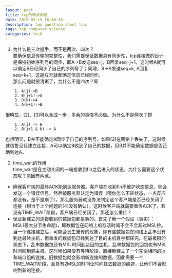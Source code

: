 ```yaml
---
layout: post
title: tcp的两点问题
date: 2015-03-15 16:40:16
description: two question about tcp.
tags: tcp computer-science
categories: tech
---
```


1. 为什么是三次握手，而不是两次、四次？  
   要确保信息传输的完整性，我们需要保证数据具有同步性，tcp连接做的设计是保持初始序列号的同步，即A->B发送seq=j，B回复seq=j+1，这时候A就可以确定B已经同步了自己的序列号了；同理，B->A发送seq=k, A回复seq=k+1，这是双方就都确定信息已经同步。  
   那么问题就很清晰了，为什么不是四次？即

```
    1. A(j)->B
    2. B(j+1)->A
    3. B(k)->A
    4. A(k+1)->B
```

很明显，[2]、[3]可以合成一步，多余的事情不必做。为什么不是两次？即

```
    1. A(j) -> B
    2. B(j+1 & k) -> A
```

也很明显，B并不能确定A同步了自己的序列号。如果[2]在网络上丢失了，这时候就信誓旦旦建立连接，A可以确定B收到了自己的数据，但B并不能确定数据是否正确到达A。

2. time_wait的作用  
   time_wait是在主动关闭的一端接收到fin之后进入的状态，为什么需要这个状态呢？原因有两点。

- 确保客户端的最终ACK能到达服务器。客户端在收到fin不维护状态信息，则会发送一个错误信息，然后被服务器认定为错误（喂你怎么不转状态，一点反应都没有，是不是崩了），那么服务器就没办法判定这个客户端是否已经关闭了连接（相当于上个问题的[4]没有确认），这时候客户端就需要重传ACK了，若没有TIME_WAIT阶段，客户端已经关闭了，那还怎么重传？
- 保证新建立的连接收到的数据包都是新的。首先了解一个假设（事实）：MSL(最大分节生命期)，即数据包在网络上的存活时间不会不会超过MSL秒。当一个连接建立后，可能会发生重传的现象，即有些数据包在网络上乱串没有到达最终主机，但重发的数据包已经到达了目的主机且手都挥完。在最极限的状态下，乱串数据包还有MSL时间到达目的主机，乱串数据包的回包也有MSL时间回到源主机。这时候如果没有等待阶段，直接新建立了一个完全相同的ip和端口组的连接，旧数据包就会影响新连接的数据。因此需要一个TIME_WAIT阶段，且具有2MSL的时间让时间抹去数据的痕迹，让他们不会影响到新的连接。
